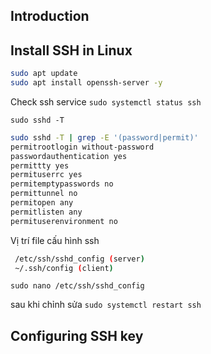 ## Introduction

## Install SSH in Linux
``` bash
sudo apt update
sudo apt install openssh-server -y
```
Check ssh service `sudo systemctl status ssh`

`sudo sshd -T`

``` bash
sudo sshd -T | grep -E '(password|permit)'
permitrootlogin without-password
passwordauthentication yes
permittty yes
permituserrc yes
permitemptypasswords no
permittunnel no
permitopen any
permitlisten any
permituserenvironment no
```
Vị trí file cấu hình ssh 
``` bash
 /etc/ssh/sshd_config (server)
 ~/.ssh/config (client)
```
`sudo nano /etc/ssh/sshd_config`

sau khi chỉnh sửa `sudo systemctl restart ssh`

## Configuring SSH key


